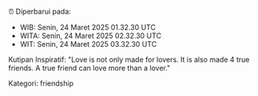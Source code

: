 ⏰ Diperbarui pada:
- WIB: Senin, 24 Maret 2025 01.32.30 UTC
- WITA: Senin, 24 Maret 2025 02.32.30 UTC
- WIT: Senin, 24 Maret 2025 03.32.30 UTC

Kutipan Inspiratif:
"Love is not only made for lovers. It is also made 4 true friends. A true friend can love more than a lover."


Kategori: friendship


